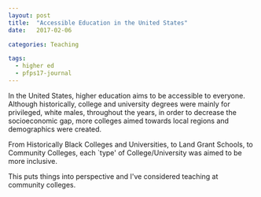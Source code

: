 ```yaml
---
layout: post
title:  "Accessible Education in the United States"
date:   2017-02-06

categories: Teaching

tags:
  - higher ed
  - pfps17-journal
---
```


In the United States,
higher education aims to be accessible to everyone.
Although historically, college and university degrees were mainly for privileged, white males,
throughout the years,
in order to decrease the socioeconomic gap,
more colleges aimed towards local regions and demographics were created.

From Historically Black Colleges and Universities,
to Land Grant Schools,
to Community Colleges, each `type' of College/University was aimed to be more inclusive.

This puts things into perspective and I've considered teaching at community colleges.
